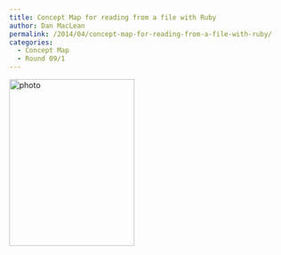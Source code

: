 ```yaml
---
title: Concept Map for reading from a file with Ruby
author: Dan MacLean
permalink: /2014/04/concept-map-for-reading-from-a-file-with-ruby/
categories:
  - Concept Map
  - Round 09/1
---
```

[<img class="alignnone size-medium wp-image-6838" alt="photo" src="http://teaching.software-carpentry.org/wp-content/uploads/2014/04/photo-e1398857511276-225x300.jpg" width="225" height="300" />][1]

 [1]: http://teaching.software-carpentry.org/wp-content/uploads/2014/04/photo.jpg
